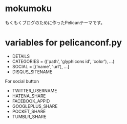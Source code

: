 # mokumoku

もくもくブログのために作ったPelicanテーマです。

# variables for pelicanconf.py

* DETAILS
* CATEGORIES = (('path', 'glyphicons id', 'color'), ...)
* SOCIAL = [('name', 'url'), ...]
* DISQUS_SITENAME

For social button

* TWITTER_USERNAME
* HATENA_SHARE
* FACEBOOK_APPID
* GOOGLEPLUS_SHARE
* POCKET_SHARE
* TUMBLR_SHARE
